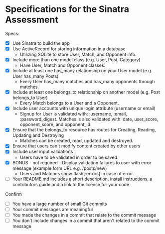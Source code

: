 # Specifications for the Sinatra Assessment

Specs:
- [x] Use Sinatra to build the app
- [x] Use ActiveRecord for storing information in a database
    - Utilizing SQLite to store User, Match, and Opponent info.
- [x] Include more than one model class (e.g. User, Post, Category)
    - Have User, Match and Opponent classes.
- [x] Include at least one has_many relationship on your User model (e.g. User has_many Posts)
    - Every User has_many matches and has_many opponents through matches.
- [x] Include at least one belongs_to relationship on another model (e.g. Post belongs_to User)
    - Every Match belongs to a User and a Opponent.
- [x] Include user accounts with unique login attribute (username or email)
    - Signup for User is validated with: :username, :email, :password_digest. Matches is also validated with: date, user_score, opponent_score, and opponent_id.
- [x] Ensure that the belongs_to resource has routes for Creating, Reading, Updating and Destroying
    - Matches can be created, read, updated and destroyed.
- [x] Ensure that users can't modify content created by other users
- [x] Include user input validations
    - Users have to be validated in order to be saved.
- [x] BONUS - not required - Display validation failures to user with error message (example form URL e.g. /posts/new)
    - Users and Matches show flash[:errors] in case of error.
- [ ] Your README.md includes a short description, install instructions, a contributors guide and a link to the license for your code

Confirm
- [ ] You have a large number of small Git commits
- [ ] Your commit messages are meaningful
- [ ] You made the changes in a commit that relate to the commit message
- [ ] You don't include changes in a commit that aren't related to the commit message
